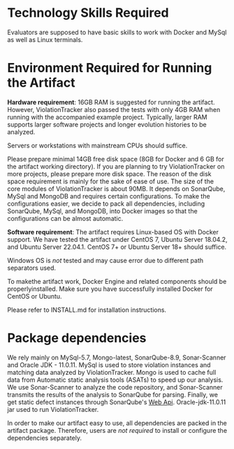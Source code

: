 # Technology Skills Required

Evaluators are supposed to have basic skills to work with Docker and MySql as well as Linux terminals.

# Environment Required for Running the Artifact

**Hardware requirement**: 16GB RAM is suggested for running the artifact. However, ViolationTracker also passed the tests with only 4GB RAM when running with the accompanied example project. Typically, larger RAM supports larger software projects and longer evolution histories to be analyzed. 

Servers or workstations with mainstream CPUs should suffice.

Please prepare minimal 14GB free disk space (8GB for Docker and 6 GB for the artifact working directory). If you are planning to try ViolationTracker on more projects, please prepare more disk space. The reason of the disk space requirement is mainly for the sake of ease of use. The size of the core modules of ViolationTracker is about 90MB. It depends on SonarQube, MySql and MongoDB and requires certain configurations. To make the configurations easier, we decide to pack all dependencies, including SonarQube, MySql, and MongoDB, into Docker images so that the configurations can be almost automatic.

**Software requirement**: The artifact requires Linux-based OS with Docker support. We have tested the artifact under CentOS 7, Ubuntu Server 18.04.2, and Ubuntu Server 22.04.1. CentOS 7+ or Ubuntu Server 18+ should suffice.

Windows OS is *not* tested and may cause error due to different path separators used.

To makethe artifact work, Docker Engine and related components should be properlyinstalled. Make sure you have successfully installed Docker for CentOS or Ubuntu.

Please refer to INSTALL.md for installation instructions.

# Package dependencies

We rely mainly on MySql-5.7, Mongo-latest, SonarQube-8.9, Sonar-Scanner and Oracle JDK - 11.0.11.
MySql is used to store violation instances and matching data analyzed by ViolationTracker.
Mongo is used to cache full data from Automatic static analysis tools (ASATs) to speed up our analysis.
We use Sonar-Scanner to analyze the code repository, and Sonar-Scanner transmits the results of the analysis to SonarQube for parsing.
Finally, we get static defect instances through SonarQube's [Web Api](https://docs.sonarqube.org/latest/extension-guide/web-api/).
Oracle-jdk-11.0.11 jar used to run ViolationTracker.

In order to make our artifact easy to use, all dependencies are packed in the artifact package. Therefore, users are *not required* to install or configure the dependencies separately. 
